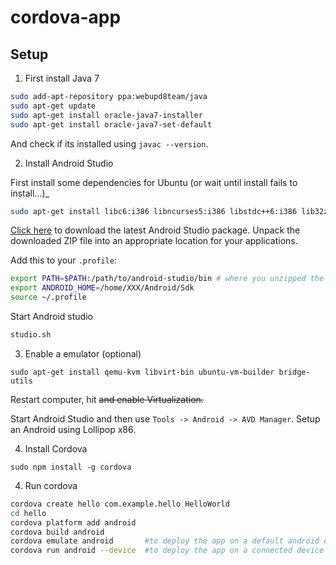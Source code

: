 # cordova-app

## Setup

1. First install Java 7

```bash
sudo add-apt-repository ppa:webupd8team/java
sudo apt-get update
sudo apt-get install oracle-java7-installer
sudo apt-get install oracle-java7-set-default
```

And check if its installed using ```javac --version```.

2. Install Android Studio

First install some dependencies for Ubuntu (or wait until install fails to install...)_

```bash
sudo apt-get install libc6:i386 libncurses5:i386 libstdc++6:i386 lib32z1
```

[Click here](http://developer.android.com/sdk/index.html#Other) to download the latest Android Studio package. Unpack the downloaded ZIP file into an appropriate location for your applications.

Add this to your ```.profile```:

```bash
export PATH=$PATH:/path/to/android-studio/bin # where you unzipped the package
export ANDROID_HOME=/home/XXX/Android/Sdk
source ~/.profile
```

Start Android studio

```bash
studio.sh
```

3. Enable a emulator (optional)

```
sudo apt-get install qemu-kvm libvirt-bin ubuntu-vm-builder bridge-utils
```

Restart computer, hit <DEL> and enable Virtualization.

Start Android Studio and then use ```Tools -> Android -> AVD Manager```. Setup an Android using Lollipop x86.

4. Install Cordova

```
sudo npm install -g cordova
```

4. Run cordova

```bash
cordova create hello com.example.hello HelloWorld
cd hello
cordova platform add android
cordova build android
cordova emulate android       #to deploy the app on a default android emulator
cordova run android --device  #to deploy the app on a connected device
```


